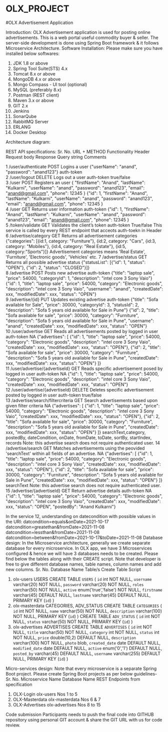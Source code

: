 # OLX_PROJECT





#OLX Advertisement Application
 

Introduction:
OLX Advertisement application is used for posting online advertisements. This is a web portal useful commodity buyer & seller. The server-side development is done using Spring Boot framework & it follows Microservice Architecture.
Software Installation:
Please make sure you have installed below softwares:
1.	JDK 1.8 or above
2.	Spring Tool Suite(STS) 4.x
3.	Tomcat 8.x or above
4.	MongoDB 4.x or above
5.	Mongo Compass - UI tool (optional)
6.	MySQL (preferably 8.x)
7.	Postman (REST client)
8.	Maven 3.x or above
9.	GIT 2.x
10.	Jenkins
11.	SonarQube
12.	RabbitMQ Server
13.	ERLANG
14.	Docker Desktop

Architecture diagram:
 
REST API specifications:
Sr. No.	URL +
METHOD	Functionality	Header	Request body	Response	Query string	Comments
 	 	 	 	 	 	 	 
1	/user/authenticate POST	Logins a user	 	{"userName": "anand", "password": "anand123"}	auth-token	 	 
2	/user/logout DELETE	Logs out a user	auth-token	 	true/false	 	 
3	/user POST	Registers an user	 	 {
"firstName": "Anand",
"lastName": "Kulkarni",
"userName": "anand",
"password": "anand123",
"email": "anand@gmail.com",
"phone": 12345
    }	 {"id": 1,
"firstName": "Anand",
"lastName": "Kulkarni",
"userName": "anand",
"password": "anand123",
"email": "anand@gmail.com",
"phone": 12345
    }	 	 
4	/user GET	Returns user information	auth-token	 	 {"id": 1,
"firstName": "Anand",
"lastName": "Kulkarni",
"userName": "anand",
"password": "anand123",
"email": "anand@gmail.com",
"phone": 12345
    }	 	 
5	/token/validate GET	Validates the client’s token	auth-token		True/false		This service is called by every REST endpoint that acceots auth-toekn in Header
6	/advertise/category GET	Returns all advertisement categories	 	 	{"categories": [{id:1, category: "Furniture"}, {id:2, category: "Cars", {id:3, category: "Mobiles"}, {id:4, category: "Real Estate"}, {id:5, category:"Sports"}]}	 	Advertisement categories means 'Real Estate', 'Furniture', 'Electronic goods', 'Vehicles' etc.
7	/advertise/status GET	Returns all possible advertise status	 	 	{"statusList": [{"id": 1, "status": "OPEN"}, {"id": 2, "status": "CLOSED"}]}	 	 
8	/advertise POST	Posts new advertise	auth-token	{"title": "laptop sale", "price": 54000, "categoryId": 1, "description": "intel core 3 Sony Vaio"}	{"id": 1, "title": "laptop sale", "price": 54000, "category": "Electronic goods", "description": "intel core 3 Sony Vaio", "username": "anand", "createdDate": xxx, "modifiedDate": xxx, "status": "OPEN"}	 	 
9	/advertise/{id} PUT	Updates existing advertise	auth-token	{"title": "Sofa available for Sale", "price": 30000, "categoryId": 3, "statusId": 2, "description": "Sofa 5 years old available for Sale in Pune"}	{"id": 2, "title": "Sofa available for sale", "price": 30000, "category": "Furniture", "description": "Sofa 5 years old available for Sale in Pune", "username": "anand", "createdDate": xxx, "modifiedDate": xxx, "status": "OPEN"}	 	 
10	/user/advertise GET	Reads all advertisements posted by logged in user	auth-token	NA	{"advertises": [
{"id": 1, "title": "laptop sale", "price": 54000, "category": "Electronic goods", "description": "intel core 3 Sony Vaio", "createdDate": xxx, "modifiedDate": xxx, "status": "OPEN"},
{"id": 2, "title": "Sofa available for sale", "price": 30000, "category": "Furniture", "description": "Sofa 5 years old available for Sale in Pune", "createdDate": xxx, "modifiedDate": xxx, "status": "OPEN"}
]}	 	 
11	/user/advertise/{advertiseId} GET	Reads specific advertisement posed by logged in user	auth-token	NA	{"id": 1, "title": "laptop sale", "price": 54000, "category": "Electronic goods", "description": "intel core 3 Sony Vaio", "createdDate": xxx, "modifiedDate": xxx, "status": "OPEN"}	 	 
12	/user/advertise/{advertiseId} DELETE	Deletes specific advertisement posted by logged in user	auth-token	 	true/false	 	 
13	/advertise/search/filtercriteria GET	Search advertisements based upon given filter criteria	 	NA	{"advertises": [
{"id": 1, "title": "laptop sale", "price": 54000, "category": "Electronic goods", "description": "intel core 3 Sony Vaio", "createdDate": xxx, "modifiedDate": xxx, "status": "OPEN"},
{"id": 2, "title": "Sofa available for sale", "price": 30000, "category": "Furniture", "description": "Sofa 5 years old available for Sale in Pune", "createdDate": xxx, "modifiedDate": xxx, "status": "OPEN"}
]}	searchText,category, postedBy, dateCondition, onDate, fromDate, toDate, sortBy, startIndex, records	Note: this advertise search does not require authenticated user.
14	/advertise/search GET	Matches advertisements using the peovided 'searchText' within all fields of an advertise.	 	NA	{"advertises": [
{"id": 1, "title": "laptop sale", "price": 54000, "category": "Electronic goods", "description": "intel core 3 Sony Vaio", "createdDate": xxx, "modifiedDate": xxx, "status": "OPEN"},
{"id": 2, "title": "Sofa available for sale", "price": 30000, "category": "Furniture", "description": "Sofa 5 years old available for Sale in Pune", "createdDate": xxx, "modifiedDate": xxx, "status": "OPEN"}
]}	searchText	Note: this advertise search does not require authenticated user.
15	/advertise/{advertiseId} GET	Return advertise details	auth-token	NA	{"id": 1, "title": "laptop sale", "price": 54000, "category": "Electronic goods", "description": "intel core 3 Sony Vaio", "createdDate": xxx, "modifiedDate": xxx, "status": "OPEN", "postedBy": "Anand Kulkarni"}	 	 

In the service 12, understanding on datecondition with possible values in the URI:
datcondition=equals&onDate=2021-10-17
datcondition=greatethan&fromDate=2021-11-08
datcondition=lessthan&fromDate=2021-11-08
datcondition=between&fromDate=2021-10-17&toDate=2021-11-08
Database design:
In the Microservice architecture, generally we create separate database for every microservice. In OLX app, we have 3 Microservices configured & hence we will have 3 databases needs to be created. Please find below the tables along with their CREATE script. Note that developer is free to give different database names, table names, column names and add new columns.
Sr. No.	Database Name	Table/s	Create Table Script
1.	olx-users	USERS	CREATE TABLE `USERS` (
  `id` int NOT NULL,
  `username` varchar(20) NOT NULL,
  `password` varchar(20) NOT NULL,
  `roles` varchar(50) NOT NULL,
  `active` enum('true','false') NOT NULL,
  `firstname` varchar(45) DEFAULT NULL,
  `lastname` varchar(45) DEFAULT NULL,
  PRIMARY KEY (`id`)
)
2.	olx-masterdata	CATEGORIES, ADV_STATUS	CREATE TABLE `CATEGORIES` (
  `id` int NOT NULL,
  `name` varchar(50) NOT NULL,
  `description` varchar(100) NOT NULL,
  PRIMARY KEY (`id`)
)
CREATE TABLE `ADV_STATUS` (
  `id` int NOT NULL,
  `status` varchar(50) NOT NULL,
  PRIMARY KEY (`id`)
)
3.	olx-advertises	ADVERTISES	CREATE TABLE `ADVERTISES` (
  `id` int NOT NULL,
  `title` varchar(50) NOT NULL,
  `category` int NOT NULL,
  `status` int NOT NULL,
  `price` double(10,2) DEFAULT NULL,
  `description` varchar(100) NOT NULL,
  `photo` blob,
  `created_date` date DEFAULT NULL,
  `modified_date` date DEFAULT NULL,
  `active` enum('0','1') DEFAULT NULL,
  `posted_by` varchar(45) DEFAULT NULL,
  `username` varchar(255) DEFAULT NULL,
  PRIMARY KEY (`id`)
)

Micro-services design:
Note that every microservice is a separate Spring Boot project. Please create Spring Boot projects as per below guidelines-
Sr. No.	Microservice Name	Database Name	REST Endpoints from specification
1.	OLX-Login	olx-users	Nos 1 to 5
2.	OLX-Masterdata	olx-masterdata	Nos 6 & 7
3.	OLX-Advertises	olx-advertises	Nos 8 to 15

Code submission
Participants needs to push the final code into GITHUB repository using personal GIT account & share the GIT URL with us for code review.
